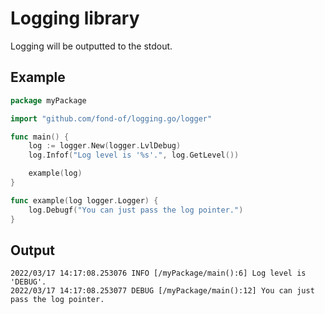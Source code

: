 # Logging library

Logging will be outputted to the stdout.

## Example

```go
package myPackage

import "github.com/fond-of/logging.go/logger"

func main() {
	log := logger.New(logger.LvlDebug)
	log.Infof("Log level is '%s'.", log.GetLevel())

	example(log)
}

func example(log logger.Logger) {
	log.Debugf("You can just pass the log pointer.")
}
```

## Output

```
2022/03/17 14:17:08.253076 INFO [/myPackage/main():6] Log level is 'DEBUG'.
2022/03/17 14:17:08.253077 DEBUG [/myPackage/main():12] You can just pass the log pointer.
```